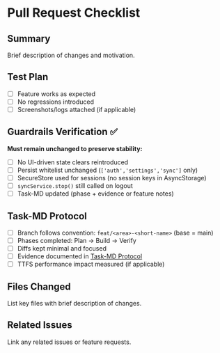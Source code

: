 # Pull Request Checklist

## Summary
Brief description of changes and motivation.

## Test Plan
- [ ] Feature works as expected
- [ ] No regressions introduced
- [ ] Screenshots/logs attached (if applicable)

## Guardrails Verification ✅
**Must remain unchanged to preserve stability:**

- [ ] No UI-driven state clears reintroduced
- [ ] Persist whitelist unchanged (`['auth','settings','sync']` only)
- [ ] SecureStore used for sessions (no session keys in AsyncStorage)
- [ ] `syncService.stop()` still called on logout
- [ ] Task-MD updated (phase + evidence or feature notes)

## Task-MD Protocol
- [ ] Branch follows convention: `feat/<area>-<short-name>` (base = main)
- [ ] Phases completed: Plan → Build → Verify
- [ ] Diffs kept minimal and focused
- [ ] Evidence documented in [Task-MD Protocol](./task-md/Task-protocol.md)
- [ ] TTFS performance impact measured (if applicable)

## Files Changed
List key files with brief description of changes.

## Related Issues
Link any related issues or feature requests.